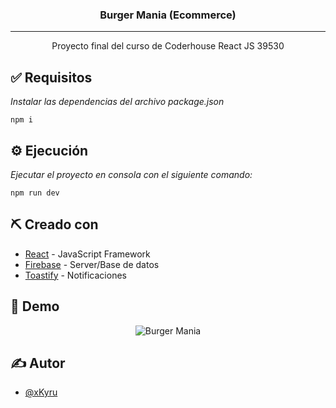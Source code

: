 <h3 align="center">Burger Mania (Ecommerce)</h3>

---

<p align="center"> Proyecto final del curso de Coderhouse React JS 39530
    <br> 
</p>


## ✅ Requisitos

_Instalar las dependencias del archivo package.json_

```
npm i
```

## ⚙️ Ejecución

_Ejecutar el proyecto en consola con el siguiente comando:_

```npm run dev```

## ⛏️ Creado con

- [React](https://reactjs.org) - JavaScript Framework
- [Firebase](https://firebase.google.com) - Server/Base de datos
- [Toastify](https://www.npmjs.com/package/react-toastify) - Notificaciones


## 🔴 Demo 
<p align="center">
  <img src="https://i.imgur.com/tHdUF7Q.gif" title="Burger Mania" />
</p>


## ✍️ Autor

- [@xKyru](https://github.com/xKyru)